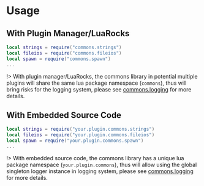<!-- markdownlint-disable MD001 MD013 MD034 MD033 MD051 MD041 -->

# Usage

## With Plugin Manager/LuaRocks

```lua
local strings = require("commons.strings")
local fileios = require("commons.fileios")
local spawn = require("commons.spawn")
...
```

!> With plugin manager/LuaRocks, the commons library in potential multiple plugins will share the same lua package namespace (`commons`), thus will bring risks for the logging system, please see [commons.logging](/commons_logging.md) for more details.

## With Embedded Source Code

```lua
local strings = require("your.plugin.commons.strings")
local fileios = require("your.plugin.commons.fileios")
local spawn = require("your.plugin.commons.spawn")
...
```

!> With embedded source code, the commons library has a unique lua package namespace (`your.plugin.commons`), thus will allow using the global singleton logger instance in logging system, please see [commons.logging](/commons_logging.md) for more details.
